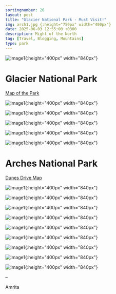 ```yaml
---
sortingnumber: 26
layout: post
title: "Glacier National Park - Must Visit!"
img: arch1.jpg {:height="750px" width="400px"}
date: 2025-06-03 12:55:00 +0300
description: Might of the North
tag: [Travel, Blogging, Mountains]
type: park
---
```




![image1]({{site.baseurl}}/assets/img/arches/1.jpg){:height="400px" width="840px"}




# Glacier National Park

[Map of the Park](https://www.nps.gov/cave/planyourvisit/upload/cave_map.pdf)



![image1]({{site.baseurl}}/assets/img/arches/2.jpg){:height="400px" width="840px"}


![image1]({{site.baseurl}}/assets/img/arches/3.jpg){:height="400px" width="840px"}


![image1]({{site.baseurl}}/assets/img/arches/5.jpg){:height="400px" width="840px"}


![image1]({{site.baseurl}}/assets/img/arches/6.jpg){:height="400px" width="840px"}


![image1]({{site.baseurl}}/assets/img/arches/7.jpg){:height="400px" width="840px"}


# Arches National Park

[Dunes Drive Map](https://www.nps.gov/whsa/planyourvisit/upload/Dunes_Drive_Map_8_11_16_-870KB_PDF.pdf)


![image1]({{site.baseurl}}/assets/img/arches/8.jpg){:height="400px" width="840px"}


![image1]({{site.baseurl}}/assets/img/arches/9.jpg){:height="400px" width="840px"}



![image1]({{site.baseurl}}/assets/img/arches/10.jpg){:height="400px" width="840px"}

![image1]({{site.baseurl}}/assets/img/arches/11.jpg){:height="400px" width="840px"}

![image1]({{site.baseurl}}/assets/img/arches/12.jpg){:height="400px" width="840px"}

![image1]({{site.baseurl}}/assets/img/arches/13.jpg){:height="400px" width="840px"}

![image1]({{site.baseurl}}/assets/img/arches/14.jpg){:height="400px" width="840px"}

![image1]({{site.baseurl}}/assets/img/arches/15.jpg){:height="400px" width="840px"}

![image1]({{site.baseurl}}/assets/img/arches/16.jpg){:height="400px" width="840px"}






–

Amrita
